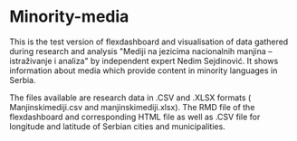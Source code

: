 # Minority-media

This is the test version of flexdashboard and visualisation of data gathered during research and analysis "Mediji na jezicima nacionalnih manjina – istraživanje i analiza" by independent expert Nedim Sejdinović. It shows information about media which provide content in minority languages in Serbia.

The files available are research data in .CSV and .XLSX formats ( Manjinskimediji.csv and manjinskimediji.xlsx). The RMD file of the flexdashboard and corresponding HTML file as well as .CSV file for longitude and latitude of Serbian cities and municipalities.

